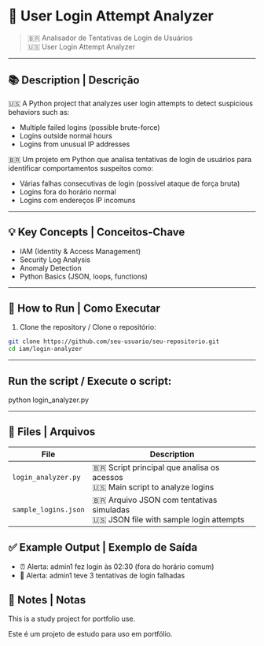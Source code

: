 # 🔐 User Login Attempt Analyzer

> 🇧🇷 Analisador de Tentativas de Login de Usuários  
> 🇺🇸 User Login Attempt Analyzer

---

## 📚 Description | Descrição

🇺🇸 A Python project that analyzes user login attempts to detect suspicious behaviors such as:
- Multiple failed logins (possible brute-force)
- Logins outside normal hours
- Logins from unusual IP addresses

🇧🇷 Um projeto em Python que analisa tentativas de login de usuários para identificar comportamentos suspeitos como:
- Várias falhas consecutivas de login (possível ataque de força bruta)
- Logins fora do horário normal
- Logins com endereços IP incomuns

---

## 💡 Key Concepts | Conceitos-Chave

- IAM (Identity & Access Management)
- Security Log Analysis
- Anomaly Detection
- Python Basics (JSON, loops, functions)

---

## 🚀 How to Run | Como Executar

1. Clone the repository / Clone o repositório:
```bash
git clone https://github.com/seu-usuario/seu-repositorio.git
cd iam/login-analyzer
```
---
## Run the script / Execute o script:
python login_analyzer.py

---
## 📁 Files | Arquivos
| File                 | Description                                                                             |
| -------------------- | --------------------------------------------------------------------------------------- |
| `login_analyzer.py`  | 🇧🇷 Script principal que analisa os acessos<br>🇺🇸 Main script to analyze logins      |
| `sample_logins.json` | 🇧🇷 Arquivo JSON com tentativas simuladas<br>🇺🇸 JSON file with sample login attempts |

## ✅ Example Output | Exemplo de Saída

- ⏰ Alerta: admin1 fez login às 02:30 (fora do horário comum)
- 🚨 Alerta: admin1 teve 3 tentativas de login falhadas

## 📌 Notes | Notas
This is a study project for portfolio use.

Este é um projeto de estudo para uso em portfólio.




